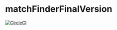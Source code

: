 # matchFinderFinalVersion

[![CircleCI](https://dl.circleci.com/status-badge/img/gh/mhalqahtani/matchFinderFinalVersiontset/tree/main.svg?style=svg)](https://dl.circleci.com/status-badge/redirect/gh/mhalqahtani/matchFinderFinalVersiontset/tree/main)
